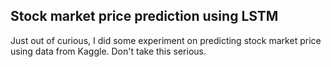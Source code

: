 ## Stock market price prediction using LSTM

Just out of curious, I did some experiment on predicting stock market price using data from Kaggle. Don't take this serious.
